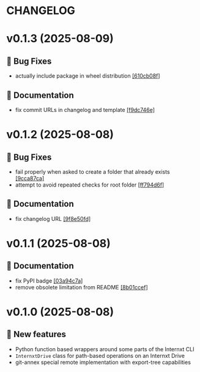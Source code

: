 # CHANGELOG

# v0.1.3 (2025-08-09)

## 🐛 Bug Fixes

- actually include package in wheel distribution [[610cb08f]](https://hub.datalad.org/git-annex/git-annex-remote-internxt/commit/610cb08f)

## 📝 Documentation

- fix commit URLs in changelog and template [[f9dc746e]](https://hub.datalad.org/git-annex/git-annex-remote-internxt/commit/f9dc746e)

# v0.1.2 (2025-08-08)

## 🐛 Bug Fixes

- fail properly when asked to create a folder that already exists [[9cca87ca]](https://hub.datalad.org/git-annex/git-annex-remote-internxt/commit/9cca87ca)
- attempt to avoid repeated checks for root folder [[ff794d6f]](https://hub.datalad.org/git-annex/git-annex-remote-internxt/commit/ff794d6f)

## 📝 Documentation

- fix changelog URL [[9f8e50fd]](https://hub.datalad.org/git-annex/git-annex-remote-internxt/commit/9f8e50fd)

# v0.1.1 (2025-08-08)

## 📝 Documentation

- fix PyPI badge [[03a94c7a]](https://hub.datalad.org/git-annex/git-annex-remote-internxt/commit/03a94c7a)
- remove obsolete limitation from README [[8b01ccef]](https://hub.datalad.org/git-annex/git-annex-remote-internxt/commit/8b01ccef)

# v0.1.0 (2025-08-08)

## 💫 New features

- Python function based wrappers around some parts of the Internxt CLI
- `InternxtDrive` class for path-based operations on an Internxt Drive
- git-annex special remote implementation with export-tree capabilities
